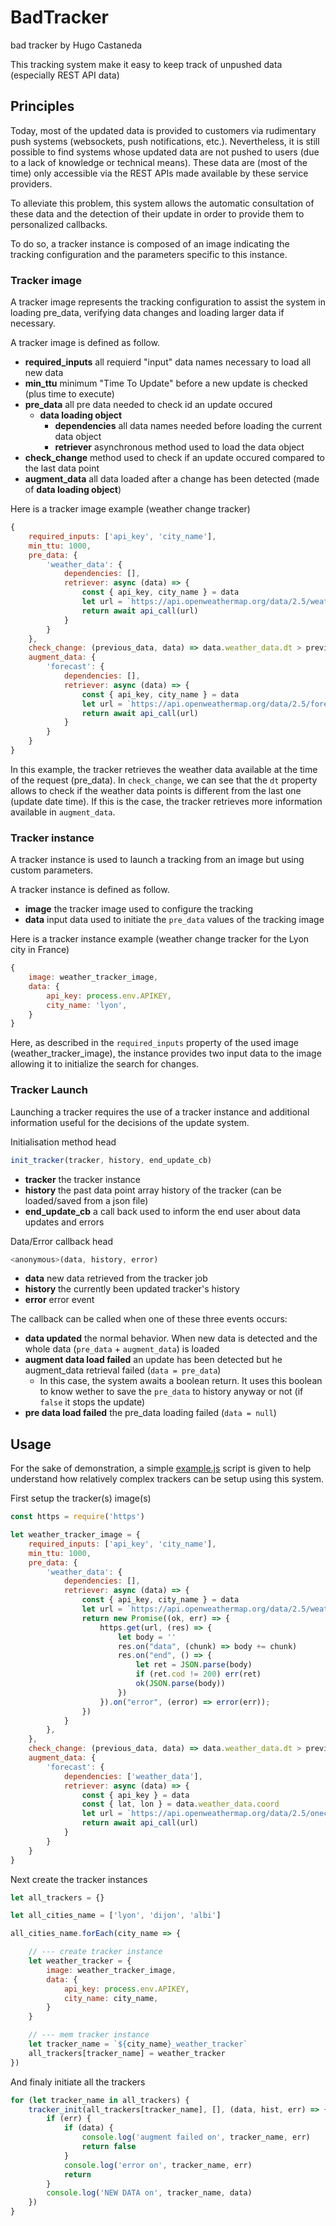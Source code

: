 # BadTracker
bad tracker by Hugo Castaneda

This tracking system make it easy to keep track of unpushed data (especially REST API data)

## Principles

Today, most of the updated data is provided to customers via rudimentary push systems (websockets, push notifications, etc.). Nevertheless, it is still possible to find systems whose updated data are not pushed to users (due to a lack of knowledge or technical means). These data are (most of the time) only accessible via the REST APIs made available by these service providers.

To alleviate this problem, this system allows the automatic consultation of these data and the detection of their update in order to provide them to personalized callbacks.

To do so, a tracker instance is composed of an image indicating the tracking configuration and the parameters specific to this instance.

### Tracker image

A tracker image represents the tracking configuration to assist the system in loading pre_data, verifying data changes and loading larger data if necessary.

A tracker image is defined as follow.
 * **required_inputs** all requierd "input" data names necessary to load all new data
 * **min_ttu** minimum "Time To Update" before a new update is checked (plus time to execute)
 * **pre_data** all pre data needed to check id an update occured
   * **data loading object**
     * **dependencies** all data names needed before loading the current data object
     * **retriever** asynchronous method used to load the data object
 * **check_change** method used to check if an update occured compared to the last data point
 * **augment_data** all data loaded after a change has been detected (made of **data loading object**)


Here is a tracker image example (weather change tracker)
```js
{
    required_inputs: ['api_key', 'city_name'],
    min_ttu: 1000,
    pre_data: {
        'weather_data': {
            dependencies: [],
            retriever: async (data) => {
                const { api_key, city_name } = data
                let url = `https://api.openweathermap.org/data/2.5/weather?q=${city_name}&appid=${api_key}`
                return await api_call(url)
            }
        }
    },
    check_change: (previous_data, data) => data.weather_data.dt > previous_data.weather_data.dt,
    augment_data: {
        'forecast': {
            dependencies: [],
            retriever: async (data) => {
                const { api_key, city_name } = data
                let url = `https://api.openweathermap.org/data/2.5/forecast/daily?${city_name}&appid=${api_key}`
                return await api_call(url)
            }
        }
    }
}
```

In this example, the tracker retrieves the weather data available at the time of the request (pre_data). In `check_change`, we can see that the `dt` property allows to check if the weather data points is different from the last one (update date time). If this is the case, the tracker retrieves more information available in `augment_data`.

### Tracker instance

A tracker instance is used to launch a tracking from an image but using custom parameters.

A tracker instance is defined as follow.
 * **image** the tracker image used to configure the tracking
 * **data** input data used to initiate the `pre_data` values of the tracking image

Here is a tracker instance example (weather change tracker for the Lyon city in France)
```js
{
    image: weather_tracker_image,
    data: {
        api_key: process.env.APIKEY,
        city_name: 'lyon',
    }
}
```

Here, as described in the `required_inputs` property of the used image (weather_tracker_image), the instance provides two input data to the image allowing it to initialize the search for changes.

### Tracker Launch

Launching a tracker requires the use of a tracker instance and additional information useful for the decisions of the update system.

Initialisation method head
```js
init_tracker(tracker, history, end_update_cb)
```
 * **tracker** the tracker instance
 * **history** the past data point array history of the tracker (can be loaded/saved from a json file)
 * **end_update_cb** a call back used to inform the end user about data updates and errors

Data/Error callback head
```js
<anonymous>(data, history, error)
```
 * **data** new data retrieved from the tracker job
 * **history** the currently been updated tracker's history
 * **error** error event

The callback can be called when one of these three events occurs:
 * **data updated** the normal behavior. When new data is detected and the whole data (`pre_data` + `augment_data`) is loaded
 * **augment data load failed** an update has been detected but he augment_data retrieval failed (`data = pre_data`)
   * In this case, the system awaits a boolean return. It uses this boolean to know wether to save the `pre_data` to history anyway or not (if `false` it stops the update)
 * **pre data load failed** the pre_data loading failed (`data = null`)

## Usage

For the sake of demonstration, a simple [example.js](./example.js) script is given to help understand how relatively complex trackers can be setup using this system.

First setup the tracker(s) image(s)
```js
const https = require('https')

let weather_tracker_image = {
    required_inputs: ['api_key', 'city_name'],
    min_ttu: 1000,
    pre_data: {
        'weather_data': {
            dependencies: [],
            retriever: async (data) => {
                const { api_key, city_name } = data
                let url = `https://api.openweathermap.org/data/2.5/weather?q=${city_name}&appid=${api_key}`
                return new Promise((ok, err) => {
                    https.get(url, (res) => {
                        let body = ''
                        res.on("data", (chunk) => body += chunk)
                        res.on("end", () => {
                            let ret = JSON.parse(body)
                            if (ret.cod != 200) err(ret)
                            ok(JSON.parse(body))
                        })
                    }).on("error", (error) => error(err));
                })
            }
        },
    },
    check_change: (previous_data, data) => data.weather_data.dt > previous_data.weather_data.dt,
    augment_data: {
        'forecast': {
            dependencies: ['weather_data'],
            retriever: async (data) => {
                const { api_key } = data
                const { lat, lon } = data.weather_data.coord
                let url = `https://api.openweathermap.org/data/2.5/onecall?lat=${lat}&exclude=current,minutely,hourly,alerts&lon=${lon}&appid=${api_key}`
                return await api_call(url)
            }
        }
    }
}
```

Next create the tracker instances
```js
let all_trackers = {}

let all_cities_name = ['lyon', 'dijon', 'albi']

all_cities_name.forEach(city_name => {

    // --- create tracker instance
    let weather_tracker = {
        image: weather_tracker_image,
        data: {
            api_key: process.env.APIKEY,
            city_name: city_name,
        }
    }

    // --- mem tracker instance
    let tracker_name = `${city_name}_weather_tracker`
    all_trackers[tracker_name] = weather_tracker
})
```

And finaly initiate all the trackers
```js
for (let tracker_name in all_trackers) {
    tracker_init(all_trackers[tracker_name], [], (data, hist, err) => {
        if (err) {
            if (data) {
                console.log('augment failed on', tracker_name, err)
                return false
            }
            console.log('error on', tracker_name, err)
            return
        }
        console.log('NEW DATA on', tracker_name, data)
    })
}
```